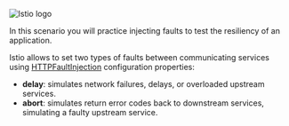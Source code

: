 ![Istio logo](https://raw.githubusercontent.com/lorenzo85/scenarios-ica/main/istio-logo.svg)

In this scenario you will practice injecting faults to test the resiliency of an application.

Istio allows to set two types of faults between communicating services using [HTTPFaultInjection](https://istio.io/latest/docs/reference/config/networking/virtual-service/#HTTPFaultInjection) 
configuration properties:
* **delay**: simulates network failures, delays, or overloaded upstream services. 
* **abort**: simulates return error codes back to downstream services, simulating a faulty upstream service. 